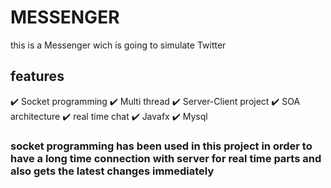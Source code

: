 # MESSENGER
this is a Messenger wich is going to simulate Twitter

## features
:heavy_check_mark: Socket programming
:heavy_check_mark: Multi thread 
:heavy_check_mark: Server-Client project 
:heavy_check_mark: SOA architecture 
:heavy_check_mark: real time chat
:heavy_check_mark: Javafx
:heavy_check_mark: Mysql

### socket programming has been used in this project in order to have a long time connection with server for real time parts and also gets the latest changes immediately
